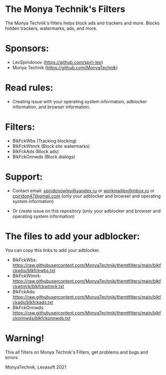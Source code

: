 # The Monya Technik's Filters
The Monya Technik's filters helps block ads and trackers and more. Blocks hidden trackers, watermarks, ads, and more.

# Sponsors:
+ LevSpiridonov (https://github.com/spiri-leo)
+ Monya Technik (https://github.com/MonyaTechnik)

# Read rules:
+ Creating issue with your operating system information, adblocker information, and browser information.

# Filters:
+ BlkFckWbs (Tracking blocking)
+ BlkFckWtmrk (Block site watermarks)
+ BlkFckAds (Block ads)
+ BlkFckOnnwds (Block dialogs)

# Support:
* Contact email: spiridonowlev@yandex.ru or workmaillev@inbox.ru or cpiridon47@gmail.com (only your adblocker and browser and operating system information)

* Or create issue on this repository (only your adblocker and browser and operating system information)

# The files to add your adblocker:
You can copy this links to add your adblocker.

* BlkFckWbs: https://raw.githubusercontent.com/MonyaTechnik/themtfilters/main/blkfckwbs/blkfckwbs.txt
* BlkFckWtmrk: https://raw.githubusercontent.com/MonyaTechnik/themtfilters/main/blkfckwtmrk/blkfckwtmrk.txt
* BlkFckAds: https://raw.githubusercontent.com/MonyaTechnik/themtfilters/main/blkfckads/blkfckads.txt
* BlkFckOnnwds: https://raw.githubusercontent.com/MonyaTechnik/themtfilters/main/blkfckonnwds/blkfckonnwds.txt

# Warning!
This all filters on Monya Technik's Filters, get problems and bugs and errors.

MonyaTechnik, Levasoft 2021
